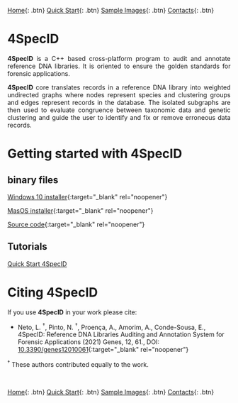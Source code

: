 [Home](https://4specid.github.io){: .btn}
[Quick Start](https://4specid.github.io/tutorial){: .btn}
[Sample Images](https://4specid.github.io/images){: .btn}
[Contacts](https://4specid.github.io/Contacts){: .btn}


# 4SpecID

<p align="justify"><b>4SpecID</b> is a C++ based cross-platform program to audit and annotate reference DNA libraries. 
It is oriented to ensure the golden standards for forensic applications.</p>
<p align="justify"><b>4SpecID</b> core translates records in a reference DNA library into weighted undirected graphs where nodes represent species and clustering groups and edges represent records in the database. The isolated subgraphs are then used to evaluate congruence between taxonomic data and genetic clustering and guide the user to identify and fix or remove erroneous data records.
</p>

# Getting started with 4SpecID

## binary files
[Windows 10 installer](https://github.com/4SpecID/4SpecID/blob/main/Installers/4SpecID-20201123/4SpecID/4SpecID%20installer.exe?raw=true){:target="_blank" rel="noopener"}<!---{: .btn}--->

[MasOS installer](https://github.com/4SpecID/4SpecID/blob/main/Installers/4SpecID-20201123/4SpecID/4SpecID.dmg?raw=true){:target="_blank" rel="noopener"}<!---{: .btn}--->

[Source code](https://github.com/4SpecID/4SpecID/tree/main/src){:target="_blank" rel="noopener"}<!---{: .btn}--->

## Tutorials
[Quick Start 4SpecID](https://4specid.github.io/tutorial)<!---{: .btn}--->

# Citing 4SpecID
If you use **4SpecID** in your work please cite:

* Neto, L. <sup>†</sup>, Pinto, N. <sup>†</sup>, Proença, A., Amorim, A., Conde-Sousa, E., 4SpecID: Reference DNA Libraries Auditing and Annotation System for Forensic Applications (2021) Genes, 12, 61., DOI: [10.3390/genes12010061](https://doi.org/10.3390/genes12010061){:target="_blank" rel="noopener"}

<sup>†</sup> These authors contributed equally to the work.

<br>

[Home](https://4specid.github.io){: .btn}
[Quick Start](https://4specid.github.io/tutorial){: .btn}
[Sample Images](https://4specid.github.io/images){: .btn}
[Contacts](https://4specid.github.io/Contacts){: .btn}